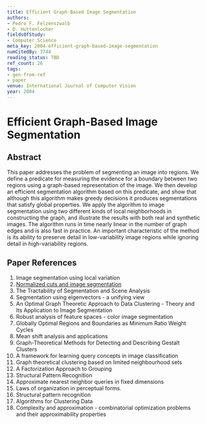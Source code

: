 ```yaml
---
title: Efficient Graph-Based Image Segmentation
authors:
- Pedro F. Felzenszwalb
- D. Huttenlocher
fieldsOfStudy:
- Computer Science
meta_key: 2004-efficient-graph-based-image-segmentation
numCitedBy: 3744
reading_status: TBD
ref_count: 26
tags:
- gen-from-ref
- paper
venue: International Journal of Computer Vision
year: 2004
---
```


# Efficient Graph-Based Image Segmentation

## Abstract

This paper addresses the problem of segmenting an image into regions. We define a predicate for measuring the evidence for a boundary between two regions using a graph-based representation of the image. We then develop an efficient segmentation algorithm based on this predicate, and show that although this algorithm makes greedy decisions it produces segmentations that satisfy global properties. We apply the algorithm to image segmentation using two different kinds of local neighborhoods in constructing the graph, and illustrate the results with both real and synthetic images. The algorithm runs in time nearly linear in the number of graph edges and is also fast in practice. An important characteristic of the method is its ability to preserve detail in low-variability image regions while ignoring detail in high-variability regions.

## Paper References

1. Image segmentation using local variation
2. [Normalized cuts and image segmentation](1997-normalized-cuts-and-image-segmentation)
3. The Tractability of Segmentation and Scene Analysis
4. Segmentation using eigenvectors - a unifying view
5. An Optimal Graph Theoretic Approach to Data Clustering - Theory and Its Application to Image Segmentation
6. Robust analysis of feature spaces - color image segmentation
7. Globally Optimal Regions and Boundaries as Minimum Ratio Weight Cycles
8. Mean shift analysis and applications
9. Graph-Theoretical Methods for Detecting and Describing Gestalt Clusters
10. A framework for learning query concepts in image classification
11. Graph theoretical clustering based on limited neighbourhood sets
12. A Factorization Approach to Grouping
13. Structural Pattern Recognition
14. Approximate nearest neighbor queries in fixed dimensions
15. Laws of organization in perceptual forms.
16. Structural pattern recognition
17. Algorithms for Clustering Data
18. Complexity and approximation - combinatorial optimization problems and their approximability properties
